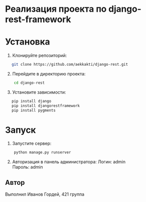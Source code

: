 # Реализация проекта по django-rest-framework

# Установка

1. Клонируйте репозиторий:

```bash
   git clone https://github.com/aekkakti/django-rest.git

```

2. Перейдите в директорию проекта:

```bash
    cd django-rest
```

3. Установите зависимости:

```bash
   pip install django
   pip install djangorestframework
   pip install pygments
```

# Запуск

1. Запустите сервер:

```bash
    python manage.py runserver
```

2. Авторизация в панель администратора:
   Логин: admin <br>
   Пароль: admin

## Автор

Выполнил Иванов Гордей, 421 группа


